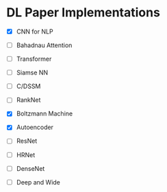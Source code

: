 # DL Paper Implementations

- [x] CNN for NLP
- [ ] Bahadnau Attention
- [ ] Transformer
- [ ] Siamse NN
- [ ] C/DSSM
- [ ] RankNet
- [x] Boltzmann Machine
- [x] Autoencoder
- [ ] ResNet
- [ ] HRNet
- [ ] DenseNet
- [ ] Deep and Wide 
 
